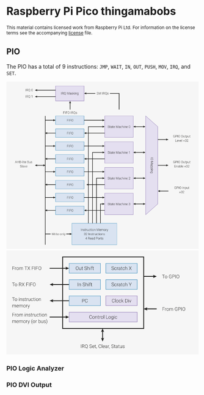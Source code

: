 # Raspberry Pi Pico thingamabobs

<sup>

This material contains licensed work from Raspberry Pi Ltd. For information
on the license terms see the accompanying [license][rp2040-doc-license] file.

</sup>

## PIO

The PIO has a total of 9 instructions: `JMP`, `WAIT`, `IN`, `OUT`, `PUSH`, `MOV`,
`IRQ`, and `SET`.

![figure-38-pio-block-diagram]
![figure-39-pio-state-machine-overview]

### PIO Logic Analyzer

### PIO DVI Output

[rp2040-doc-license]: graphics/LICENSE "Licensing information"
[figure-38-pio-block-diagram]: graphics/figure-38-pio-block-diagram.svg "Figure 38. PIO block-level diagram"
[figure-39-pio-state-machine-overview]: graphics/figure-39-pio-state-machine-overview.svg "Figure 39. State machine overview."
